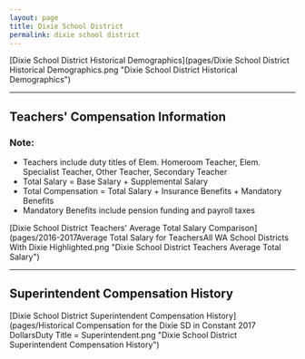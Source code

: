 ```yaml
---
layout: page
title: Dixie School District
permalink: dixie school district
---
```



[Dixie School District Historical Demographics](pages/Dixie School District Historical Demographics.png "Dixie School District Historical Demographics")

___

## Teachers' Compensation Information
### Note:
- Teachers include duty titles of Elem. Homeroom Teacher, Elem. Specialist Teacher, Other Teacher, Secondary Teacher
- Total Salary = Base Salary + Supplemental Salary
- Total Compensation = Total Salary + Insurance Benefits + Mandatory Benefits
- Mandatory Benefits include pension funding and payroll taxes

[Dixie School District Teachers' Average Total Salary Comparison](pages/2016-2017Average Total Salary for TeachersAll WA School Districts With Dixie Highlighted.png "Dixie School District Teachers Average Total Salary")


___

## Superintendent Compensation History

[Dixie School District Superintendent Compensation History](pages/Historical Compensation for the Dixie SD in Constant 2017 DollarsDuty Title = Superintendent.png "Dixie School District Superintendent Compensation History")


